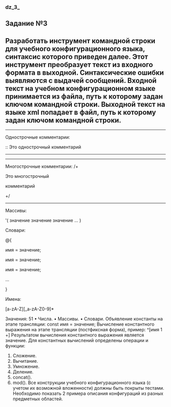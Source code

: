 ### dz_3_
Задание №3
------------------------------------------------------------------------------------------------------
Разработать инструмент командной строки для учебного конфигурационного
языка, синтаксис которого приведен далее. Этот инструмент преобразует текст из
входного формата в выходной. Синтаксические ошибки выявляются с выдачей
сообщений.
Входной текст на учебном конфигурационном языке принимается из
файла, путь к которому задан ключом командной строки. Выходной текст на
языке xml попадает в файл, путь к которому задан ключом командной строки.
------------------------------------------------------------------------------------------------------
*********************************************************************************************************
Однострочные комментарии:

:: Это однострочный комментарий
*********************************************************************************************************


*********************************************************************************************************
Многострочные комментарии:
/+

Это многострочный

комментарий

+/
*********************************************************************************************************


Массивы:

'( значение значение значение ... )


Словари:

@{

 имя = значение;
 
 имя = значение;
 
 имя = значение;
 
 ...
 
}


Имена:

[a-zA-Z][_a-zA-Z0-9]*


Значения:
51
• Числа.
• Массивы.
• Словари.
Объявление константы на этапе трансляции:
const имя = значение;
Вычисление константного выражения на этапе трансляции (постфиксная
форма), пример:
^[имя 1 +]
Результатом вычисления константного выражения является значение.
Для константных вычислений определены операции и функции:
1. Сложение.
2. Вычитание.
3. Умножение.
4. Деление.
5. concat().
6. mod().
Все конструкции учебного конфигурационного языка (с учетом их
возможной вложенности) должны быть покрыты тестами. Необходимо показать 2
примера описания конфигураций из разных предметных областей.
